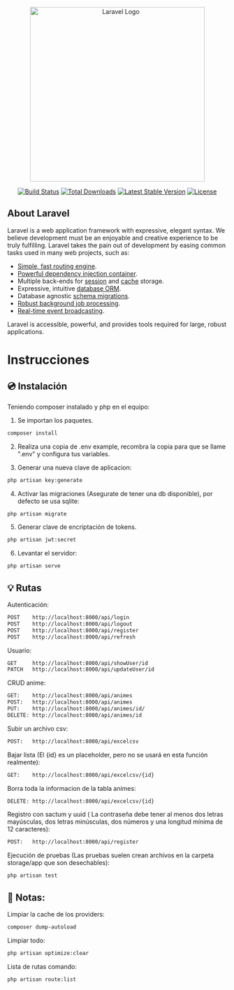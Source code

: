 <p align="center"><a href="https://laravel.com" target="_blank"><img src="https://raw.githubusercontent.com/laravel/art/master/logo-lockup/5%20SVG/2%20CMYK/1%20Full%20Color/laravel-logolockup-cmyk-red.svg" width="400" alt="Laravel Logo"></a></p>

<p align="center">
<a href="https://github.com/laravel/framework/actions"><img src="https://github.com/laravel/framework/workflows/tests/badge.svg" alt="Build Status"></a>
<a href="https://packagist.org/packages/laravel/framework"><img src="https://img.shields.io/packagist/dt/laravel/framework" alt="Total Downloads"></a>
<a href="https://packagist.org/packages/laravel/framework"><img src="https://img.shields.io/packagist/v/laravel/framework" alt="Latest Stable Version"></a>
<a href="https://packagist.org/packages/laravel/framework"><img src="https://img.shields.io/packagist/l/laravel/framework" alt="License"></a>
</p>

## About Laravel

Laravel is a web application framework with expressive, elegant syntax. We believe development must be an enjoyable and creative experience to be truly fulfilling. Laravel takes the pain out of development by easing common tasks used in many web projects, such as:

-   [Simple, fast routing engine](https://laravel.com/docs/routing).
-   [Powerful dependency injection container](https://laravel.com/docs/container).
-   Multiple back-ends for [session](https://laravel.com/docs/session) and [cache](https://laravel.com/docs/cache) storage.
-   Expressive, intuitive [database ORM](https://laravel.com/docs/eloquent).
-   Database agnostic [schema migrations](https://laravel.com/docs/migrations).
-   [Robust background job processing](https://laravel.com/docs/queues).
-   [Real-time event broadcasting](https://laravel.com/docs/broadcasting).

Laravel is accessible, powerful, and provides tools required for large, robust applications.

# Instrucciones

## 💿 Instalación

Teniendo composer instalado y php en el equipo:

1. Se importan los paquetes.

```sh
composer install
```

2. Realiza una copia de .env example, recombra la copia para que se llame ".env" y configura tus variables.

3. Generar una nueva clave de aplicacion:

```sh
php artisan key:generate
```

4. Activar las migraciones (Asegurate de tener una db disponible), por defecto se usa sqlite:

```sh
php artisan migrate
```

5. Generar clave de encriptación de tokens.

```sh
php artisan jwt:secret
```

6. Levantar el servidor:

```sh
php artisan serve
```

## 💡 Rutas

Autenticación:

```sh
POST    http://localhost:8000/api/login
POST    http://localhost:8000/api/logout
POST    http://localhost:8000/api/register
POST    http://localhost:8000/api/refresh
```

Usuario:

```sh
GET     http://localhost:8000/api/showUser/id
PATCH   http://localhost:8000/api/updateUser/id
```

CRUD anime:

```sh
GET:    http://localhost:8000/api/animes
POST:   http://localhost:8000/api/animes
PUT:    http://localhost:8000/api/animes/id/
DELETE: http://localhost:8000/api/animes/id
```

Subir un archivo csv:

```sh
POST:   http://localhost:8000/api/excelcsv
```

Bajar lista (El {id} es un placeholder, pero no se usará en esta función realmente):

```sh
GET:    http://localhost:8000/api/excelcsv/{id}
```

Borra toda la informacion de la tabla animes:

```sh
DELETE: http://localhost:8000/api/excelcsv/{id}
```

Registro con sactum y uuid ( La contraseña debe tener al menos dos letras mayúsculas, dos letras minúsculas, dos números y una longitud mínima de 12 caracteres):

```sh
POST:   http://localhost:8000/api/register
```

Ejecución de pruebas (Las pruebas suelen crean archivos en la carpeta storage/app que son desechables):

```sh
php artisan test
```

## 📑 Notas:

Limpiar la cache de los providers:

```sh
composer dump-autoload
```

Limpiar todo:

```sh
php artisan optimize:clear
```

Lista de rutas comando:

```sh
php artisan route:list
```
